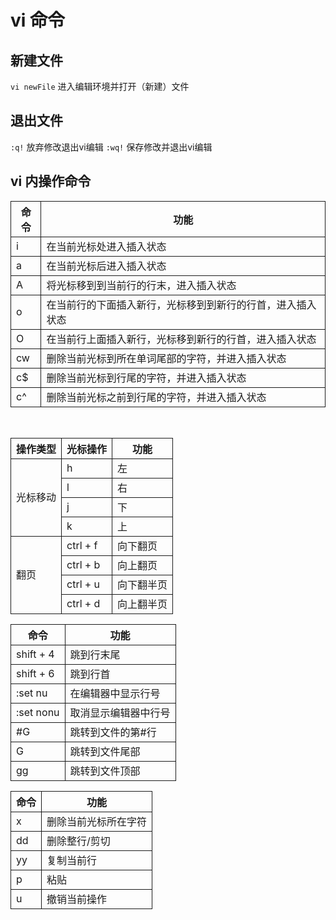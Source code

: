 # vi 命令

## 新建文件
`vi newFile` 进入编辑环境并打开（新建）文件

## 退出文件
`:q!` 放弃修改退出vi编辑
`:wq!` 保存修改并退出vi编辑

## vi 内操作命令

<table style="border:1px" rules="all">
  <tr>
    <th>命令</th>
    <th>功能</th>
  </tr>

  <tr>
    <td>i</td>
    <td>在当前光标处进入插入状态</td>
  </tr>
  <tr>
    <td>a</td>
    <td>在当前光标后进入插入状态</td>
  </tr>
  <tr>
    <td>A</td>
    <td>将光标移到到当前行的行末，进入插入状态</td>
  </tr>
  <tr>
    <td>o</td>
    <td>在当前行的下面插入新行，光标移到到新行的行首，进入插入状态</td>
  </tr>
  <tr>
    <td>O</td>
    <td>在当前行上面插入新行，光标移到新行的行首，进入插入状态</td>
  </tr>
  <tr>
    <td>cw</td>
    <td>删除当前光标到所在单词尾部的字符，并进入插入状态</td>
  </tr>
  <tr>
    <td>c$</td>
    <td>删除当前光标到行尾的字符，并进入插入状态</td>
  </tr>
  <tr>
    <td>c^</td>
    <td>删除当前光标之前到行尾的字符，并进入插入状态</td>
  </tr>
</table>

<br/>

<table style="border:1px" rules="all">
  <tr>
    <th>操作类型</th>
    <th>光标操作</th>
    <th>功能</th>
  </tr>
  <tr>
    <td rowspan="4">光标移动</td>
    <td>h</td>
    <td>左</td>
  </tr>
  <tr>
    <td>l</td>
    <td>右</td>
  </tr>
  <tr>
    <td>j</td>
    <td>下</td>
  </tr>
  <tr>
    <td>k</td>
    <td>上</td>
  </tr>
  <tr>
    <td rowspan="4">翻页</td>
    <td>ctrl + f</td>
    <td>向下翻页</td>
  </tr>
  <tr>
    <td>ctrl + b</td>
    <td>向上翻页</td>
  </tr>
  <tr>
    <td>ctrl + u</td>
    <td>向下翻半页</td>
  </tr>
  <tr>
    <td>ctrl + d</td>
    <td>向上翻半页</td>
  </tr>
</table>


<table style="border:1px" rules="all">
  <tr>
    <th>命令</th>
    <th>功能</th>
  </tr>
  <tr>
    <td>shift + 4</td>
    <td>跳到行末尾</td>
  </tr>
  <tr>
    <td>shift + 6</td>
    <td>跳到行首</td>
  </tr>
  <tr>
    <td>:set nu</td>
    <td>在编辑器中显示行号</td>
  </tr>
  <tr>
    <td>:set nonu</td>
    <td>取消显示编辑器中行号</td>
  </tr>
  <tr>
    <td>#G</td>
    <td>跳转到文件的第#行</td>
  </tr>
  <tr>
    <td>G</td>
    <td>跳转到文件尾部</td>
  </tr>
  <tr>
    <td>gg</td>
    <td>跳转到文件顶部</td>
  </tr>
</table>


<table style="border:1px" rules="all">
  <tr>
    <th>命令</th>
    <th>功能</th>
  </tr>
  <tr>
    <td>x</td>
    <td>删除当前光标所在字符</td>
  </tr>
  <tr>
    <td>dd</td>
    <td>删除整行/剪切</td>
  </tr>
  <tr>
    <td>yy</td>
    <td>复制当前行</td>
  </tr>
  <tr>
    <td>p</td>
    <td>粘贴</td>
  </tr>
  <tr>
    <td>u</td>
    <td>撤销当前操作</td>
  </tr>
</table>